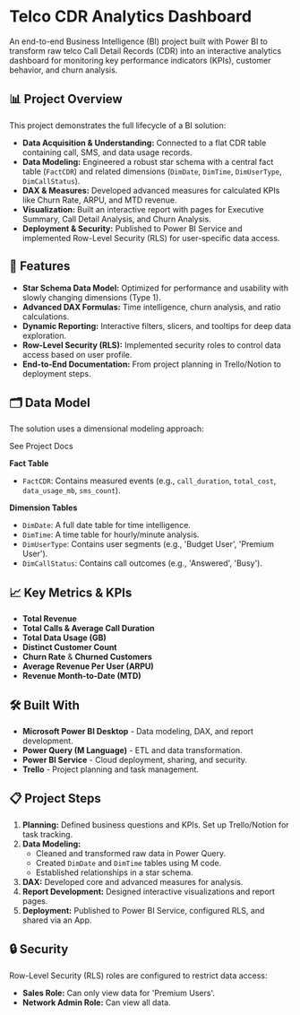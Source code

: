 # Telco CDR Analytics Dashboard

An end-to-end Business Intelligence (BI) project built with Power BI to transform raw telco Call Detail Records (CDR) into an interactive analytics dashboard for monitoring key performance indicators (KPIs), customer behavior, and churn analysis.

## 📊 Project Overview

This project demonstrates the full lifecycle of a BI solution:
- **Data Acquisition & Understanding:** Connected to a flat CDR table containing call, SMS, and data usage records.
- **Data Modeling:** Engineered a robust star schema with a central fact table (`FactCDR`) and related dimensions (`DimDate`, `DimTime`, `DimUserType`, `DimCallStatus`).
- **DAX & Measures:** Developed advanced measures for calculated KPIs like Churn Rate, ARPU, and MTD revenue.
- **Visualization:** Built an interactive report with pages for Executive Summary, Call Detail Analysis, and Churn Analysis.
- **Deployment & Security:** Published to Power BI Service and implemented Row-Level Security (RLS) for user-specific data access.

## 🚀 Features

- **Star Schema Data Model:** Optimized for performance and usability with slowly changing dimensions (Type 1).
- **Advanced DAX Formulas:** Time intelligence, churn analysis, and ratio calculations.
- **Dynamic Reporting:** Interactive filters, slicers, and tooltips for deep data exploration.
- **Row-Level Security (RLS):** Implemented security roles to control data access based on user profile.
- **End-to-End Documentation:** From project planning in Trello/Notion to deployment steps.

## 🗂️ Data Model

The solution uses a dimensional modeling approach:

See Project Docs

**Fact Table**
- `FactCDR`: Contains measured events (e.g., `call_duration`, `total_cost`, `data_usage_mb`, `sms_count`).

**Dimension Tables**
- `DimDate`: A full date table for time intelligence.
- `DimTime`: A time table for hourly/minute analysis.
- `DimUserType`: Contains user segments (e.g., 'Budget User', 'Premium User').
- `DimCallStatus`: Contains call outcomes (e.g., 'Answered', 'Busy').

## 📈 Key Metrics & KPIs

- **Total Revenue**
- **Total Calls & Average Call Duration**
- **Total Data Usage (GB)**
- **Distinct Customer Count**
- **Churn Rate** & **Churned Customers**
- **Average Revenue Per User (ARPU)**
- **Revenue Month-to-Date (MTD)**

## 🛠️ Built With

- **Microsoft Power BI Desktop** - Data modeling, DAX, and report development.
- **Power Query (M Language)** - ETL and data transformation.
- **Power BI Service** - Cloud deployment, sharing, and security.
- **Trello** - Project planning and task management.

## 📋 Project Steps

1.  **Planning:** Defined business questions and KPIs. Set up Trello/Notion for task tracking.
2.  **Data Modeling:**
    - Cleaned and transformed raw data in Power Query.
    - Created `DimDate` and `DimTime` tables using M code.
    - Established relationships in a star schema.
3.  **DAX:** Developed core and advanced measures for analysis.
4.  **Report Development:** Designed interactive visualizations and report pages.
5.  **Deployment:** Published to Power BI Service, configured RLS, and shared via an App.

## 🔒 Security

Row-Level Security (RLS) roles are configured to restrict data access:
- **Sales Role:** Can only view data for 'Premium Users'.
- **Network Admin Role:** Can view all data.


